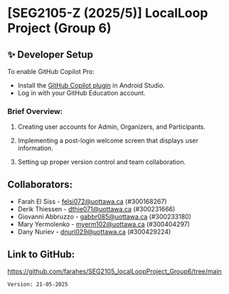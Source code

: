 # [SEG2105-Z (2025/5)] LocalLoop Project (Group 6)

## ✨ Developer Setup
To enable GitHub Copilot Pro:
- Install the [GitHub Copilot plugin](https://plugins.jetbrains.com/plugin/17718-github-copilot) in Android Studio.
- Log in with your GitHub Education account.

### Brief Overview:

1. Creating user accounts for Admin, Organizers, and Participants.

2. Implementing a post-login welcome screen that displays user information.

3. Setting up proper version control and team collaboration.

## Collaborators:
  - Farah El Siss     - felsi072@uottawa.ca (#300168267)
  - Derik Thiessen    - dthie071@uottawa.ca (#300231666)
  - Giovanni Abbruzzo - gabbr085@uottawa.ca (#300233180)
  - Mary Yermolenko   - myerm102@uottawa.ca (#300404297)
  - Dany Nuriev       - dnuri029@uottawa.ca (#300429224)

## Link to GitHub:
https://github.com/farahes/SEG2105_localLoopProject_Group6/tree/main

`Version: 21-05-2025`





